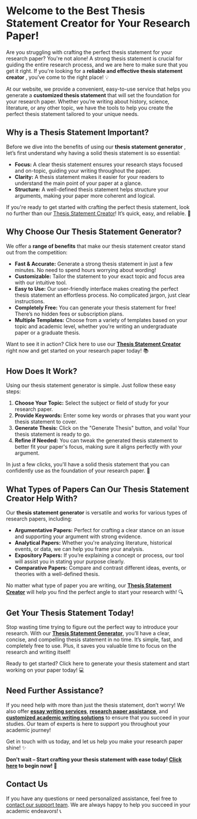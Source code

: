 # Welcome to the Best Thesis Statement Creator for Your Research Paper!

Are you struggling with crafting the perfect thesis statement for your research paper? You're not alone! A strong thesis statement is crucial for guiding the entire research process, and we are here to make sure that you get it right. If you're looking for a **reliable and effective thesis statement creator** , you’ve come to the right place! 💡

At our website, we provide a convenient, easy-to-use service that helps you generate a **customized thesis statement** that will set the foundation for your research paper. Whether you’re writing about history, science, literature, or any other topic, we have the tools to help you create the perfect thesis statement tailored to your unique needs.

## Why is a Thesis Statement Important?

Before we dive into the benefits of using our **thesis statement generator** , let’s first understand why having a solid thesis statement is so essential:

- **Focus:** A clear thesis statement ensures your research stays focused and on-topic, guiding your writing throughout the paper.
- **Clarity:** A thesis statement makes it easier for your readers to understand the main point of your paper at a glance.
- **Structure:** A well-defined thesis statement helps structure your arguments, making your paper more coherent and logical.

If you're ready to get started with crafting the perfect thesis statement, look no further than our [Thesis Statement Creator](https://tinyurl.com/topessay?keyword=thesis+statement+creator+for+research+paper)! It’s quick, easy, and reliable. 🎯

## Why Choose Our Thesis Statement Generator?

We offer a **range of benefits** that make our thesis statement creator stand out from the competition:

- **Fast & Accurate:** Generate a strong thesis statement in just a few minutes. No need to spend hours worrying about wording!
- **Customizable:** Tailor the statement to your exact topic and focus area with our intuitive tool.
- **Easy to Use:** Our user-friendly interface makes creating the perfect thesis statement an effortless process. No complicated jargon, just clear instructions.
- **Completely Free:** You can generate your thesis statement for free! There’s no hidden fees or subscription plans.
- **Multiple Templates:** Choose from a variety of templates based on your topic and academic level, whether you're writing an undergraduate paper or a graduate thesis.

Want to see it in action? Click here to use our [**Thesis Statement Creator**](https://tinyurl.com/topessay?keyword=thesis+statement+creator+for+research+paper) right now and get started on your research paper today! 📚

## How Does It Work?

Using our thesis statement generator is simple. Just follow these easy steps:

1. **Choose Your Topic:** Select the subject or field of study for your research paper.
2. **Provide Keywords:** Enter some key words or phrases that you want your thesis statement to cover.
3. **Generate Thesis:** Click on the "Generate Thesis" button, and voila! Your thesis statement is ready to go.
4. **Refine if Needed:** You can tweak the generated thesis statement to better fit your paper's focus, making sure it aligns perfectly with your argument.

In just a few clicks, you'll have a solid thesis statement that you can confidently use as the foundation of your research paper. 💪

## What Types of Papers Can Our Thesis Statement Creator Help With?

Our **thesis statement generator** is versatile and works for various types of research papers, including:

- **Argumentative Papers:** Perfect for crafting a clear stance on an issue and supporting your argument with strong evidence.
- **Analytical Papers:** Whether you're analyzing literature, historical events, or data, we can help you frame your analysis.
- **Expository Papers:** If you’re explaining a concept or process, our tool will assist you in stating your purpose clearly.
- **Comparative Papers:** Compare and contrast different ideas, events, or theories with a well-defined thesis.

No matter what type of paper you are writing, our [**Thesis Statement Creator**](https://tinyurl.com/topessay?keyword=thesis+statement+creator+for+research+paper) will help you find the perfect angle to start your research with! 🔍

## Get Your Thesis Statement Today!

Stop wasting time trying to figure out the perfect way to introduce your research. With our [**Thesis Statement Generator**](https://tinyurl.com/topessay?keyword=thesis+statement+creator+for+research+paper), you’ll have a clear, concise, and compelling thesis statement in no time. It’s simple, fast, and completely free to use. Plus, it saves you valuable time to focus on the research and writing itself!

Ready to get started? Click here to generate your thesis statement and start working on your paper today! 💻

## Need Further Assistance?

If you need help with more than just the thesis statement, don’t worry! We also offer [**essay writing services**](https://tinyurl.com/topessay?keyword=thesis+statement+creator+for+research+paper), [**research paper assistance**](https://tinyurl.com/topessay?keyword=thesis+statement+creator+for+research+paper), and [**customized academic writing solutions**](https://tinyurl.com/topessay?keyword=thesis+statement+creator+for+research+paper) to ensure that you succeed in your studies. Our team of experts is here to support you throughout your academic journey!

Get in touch with us today, and let us help you make your research paper shine! ✨

**Don't wait – Start crafting your thesis statement with ease today! [Click here](https://tinyurl.com/topessay?keyword=thesis+statement+creator+for+research+paper) to begin now! 🚀**

## Contact Us

If you have any questions or need personalized assistance, feel free to [contact our support team](https://tinyurl.com/topessay?keyword=thesis+statement+creator+for+research+paper). We are always happy to help you succeed in your academic endeavors! 📞

